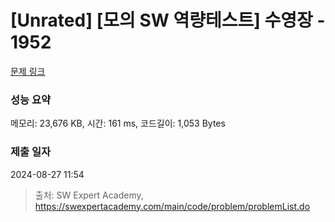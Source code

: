 # [Unrated] [모의 SW 역량테스트] 수영장 - 1952 

[문제 링크](https://swexpertacademy.com/main/code/problem/problemDetail.do?contestProbId=AV5PpFQaAQMDFAUq) 

### 성능 요약

메모리: 23,676 KB, 시간: 161 ms, 코드길이: 1,053 Bytes

### 제출 일자

2024-08-27 11:54



> 출처: SW Expert Academy, https://swexpertacademy.com/main/code/problem/problemList.do